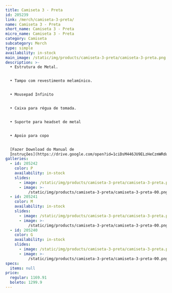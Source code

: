 ```yaml
---
title: Camiseta 3 - Preta
id: 205239
link: /merch/camiseta-3-preta/
name: Camiseta 3 - Preta
short_name: Camiseta 3 - Preta
micro_name: Camiseta 3 - Preta
category: Camiseta
subcategory: Merch
type: simple
availability: in-stock
main_image: /static/img/products/camiseta-3-preta/camiseta-3-preta.png
description: >-
  • Estrutura de Metal.


  • Tampo com revestimento melamínico.


  • Mousepad Infinito


  • Caixa para régua de tomada.


  • Suporte para headset de metal


  • Apoio para copo


  [Fazer Download do Manual de
  Instruções](https://drive.google.com/open?id=1ciDsM446JU9ELzHeCzmWRduGqkkbOzIM)
galleries:
  - id: 205242
    color: P
    availability: in-stock
    slides:
      - image: /static/img/products/camiseta-3-preta/camiseta-3-preta.png
      - image: >-
          /static/img/products/camiseta-3-preta/camiseta-3-preta-00.png
  - id: 205241
    color: M
    availability: in-stock
    slides:
      - image: /static/img/products/camiseta-3-preta/camiseta-3-preta.png
      - image: >-
          /static/img/products/camiseta-3-preta/camiseta-3-preta-00.png
  - id: 205240
    color: G
    availability: in-stock
    slides:
      - image: /static/img/products/camiseta-3-preta/camiseta-3-preta.png
      - image: >-
          /static/img/products/camiseta-3-preta/camiseta-3-preta-00.png
specs:
  items: null
price:
  regular: 1169.91
  boleto: 1299.9
---
```

